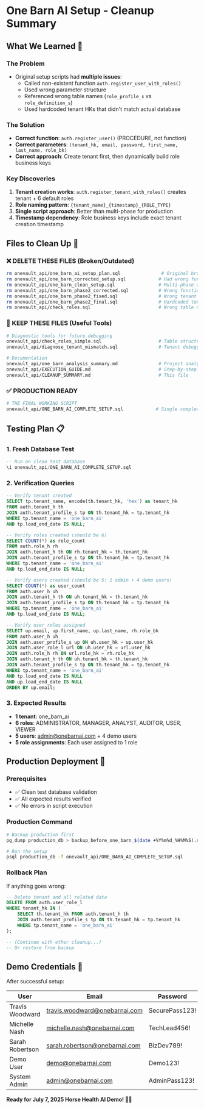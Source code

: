 # One Barn AI Setup - Cleanup Summary

## What We Learned 🎯

### The Problem
- Original setup scripts had **multiple issues**:
  - Called non-existent function `auth.register_user_with_roles()`
  - Used wrong parameter structure
  - Referenced wrong table names (`role_profile_s` vs `role_definition_s`)
  - Used hardcoded tenant HKs that didn't match actual database

### The Solution
- **Correct function**: `auth.register_user()` (PROCEDURE, not function)
- **Correct parameters**: `(tenant_hk, email, password, first_name, last_name, role_bk)`
- **Correct approach**: Create tenant first, then dynamically build role business keys

### Key Discoveries
1. **Tenant creation works**: `auth.register_tenant_with_roles()` creates tenant + 6 default roles
2. **Role naming pattern**: `{tenant_name}_{timestamp}_{ROLE_TYPE}`
3. **Single script approach**: Better than multi-phase for production
4. **Timestamp dependency**: Role business keys include exact tenant creation timestamp

## Files to Clean Up 🧹

### ❌ DELETE THESE FILES (Broken/Outdated)
```bash
rm onevault_api/one_barn_ai_setup_plan.sql               # Original broken script
rm onevault_api/one_barn_corrected_setup.sql            # Had wrong function calls
rm onevault_api/one_barn_clean_setup.sql                # Multi-phase approach
rm onevault_api/one_barn_phase2_corrected.sql           # Wrong function calls
rm onevault_api/one_barn_phase2_fixed.sql               # Wrong tenant HK
rm onevault_api/one_barn_phase2_final.sql               # Hardcoded tenant HK
rm onevault_api/check_roles.sql                         # Wrong table names
```

### 🔧 KEEP THESE FILES (Useful Tools)
```bash
# Diagnostic tools for future debugging
onevault_api/check_roles_simple.sql                     # Table structure discovery
onevault_api/diagnose_tenant_mismatch.sql               # Tenant debugging

# Documentation
onevault_api/one_barn_analysis_summary.md               # Project analysis
onevault_api/EXECUTION_GUIDE.md                         # Step-by-step guide
onevault_api/CLEANUP_SUMMARY.md                         # This file
```

### ✅ PRODUCTION READY
```bash
# THE FINAL WORKING SCRIPT
onevault_api/ONE_BARN_AI_COMPLETE_SETUP.sql            # Single complete setup
```

## Testing Plan 📋

### 1. Fresh Database Test
```sql
-- Run on clean test database
\i onevault_api/ONE_BARN_AI_COMPLETE_SETUP.sql
```

### 2. Verification Queries
```sql
-- Verify tenant created
SELECT tp.tenant_name, encode(th.tenant_hk, 'hex') as tenant_hk
FROM auth.tenant_h th
JOIN auth.tenant_profile_s tp ON th.tenant_hk = tp.tenant_hk
WHERE tp.tenant_name = 'one_barn_ai'
AND tp.load_end_date IS NULL;

-- Verify roles created (should be 6)
SELECT COUNT(*) as role_count
FROM auth.role_h rh
JOIN auth.tenant_h th ON rh.tenant_hk = th.tenant_hk
JOIN auth.tenant_profile_s tp ON th.tenant_hk = tp.tenant_hk
WHERE tp.tenant_name = 'one_barn_ai'
AND tp.load_end_date IS NULL;

-- Verify users created (should be 5: 1 admin + 4 demo users)
SELECT COUNT(*) as user_count
FROM auth.user_h uh
JOIN auth.tenant_h th ON uh.tenant_hk = th.tenant_hk
JOIN auth.tenant_profile_s tp ON th.tenant_hk = tp.tenant_hk
WHERE tp.tenant_name = 'one_barn_ai'
AND tp.load_end_date IS NULL;

-- Verify user roles assigned
SELECT up.email, up.first_name, up.last_name, rh.role_bk
FROM auth.user_h uh
JOIN auth.user_profile_s up ON uh.user_hk = up.user_hk
JOIN auth.user_role_l url ON uh.user_hk = url.user_hk
JOIN auth.role_h rh ON url.role_hk = rh.role_hk
JOIN auth.tenant_h th ON uh.tenant_hk = th.tenant_hk
JOIN auth.tenant_profile_s tp ON th.tenant_hk = tp.tenant_hk
WHERE tp.tenant_name = 'one_barn_ai'
AND tp.load_end_date IS NULL
AND up.load_end_date IS NULL
ORDER BY up.email;
```

### 3. Expected Results
- **1 tenant**: one_barn_ai
- **6 roles**: ADMINISTRATOR, MANAGER, ANALYST, AUDITOR, USER, VIEWER
- **5 users**: admin@onebarnai.com + 4 demo users
- **5 role assignments**: Each user assigned to 1 role

## Production Deployment 🚀

### Prerequisites
- ✅ Clean test database validation
- ✅ All expected results verified
- ✅ No errors in script execution

### Production Command
```bash
# Backup production first
pg_dump production_db > backup_before_one_barn_$(date +%Y%m%d_%H%M%S).sql

# Run the setup
psql production_db -f onevault_api/ONE_BARN_AI_COMPLETE_SETUP.sql
```

### Rollback Plan
If anything goes wrong:
```sql
-- Delete tenant and all related data
DELETE FROM auth.user_role_l 
WHERE tenant_hk IN (
    SELECT th.tenant_hk FROM auth.tenant_h th
    JOIN auth.tenant_profile_s tp ON th.tenant_hk = tp.tenant_hk
    WHERE tp.tenant_name = 'one_barn_ai'
);

-- (Continue with other cleanup...)
-- Or restore from backup
```

## Demo Credentials 🔑

After successful setup:

| User | Email | Password | Role |
|------|-------|----------|------|
| Travis Woodward | travis.woodward@onebarnai.com | SecurePass123! | ADMINISTRATOR |
| Michelle Nash | michelle.nash@onebarnai.com | TechLead456! | MANAGER |
| Sarah Robertson | sarah.robertson@onebarnai.com | BizDev789! | ANALYST |
| Demo User | demo@onebarnai.com | Demo123! | USER |
| System Admin | admin@onebarnai.com | AdminPass123! | ADMINISTRATOR |

**Ready for July 7, 2025 Horse Health AI Demo! 🐎🤖** 